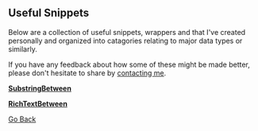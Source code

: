 ## Useful Snippets

Below are a collection of useful snippets, wrappers and  that I've created personally and organized into catagories relating to major data types or similarly.

If you have any feedback about how some of these might be made better, please don't hesitate to share by [contacting me](https://trevorghseay.github.io/goto-Toggle/Contact).

**[SubstringBetween](https://trevorghseay.github.io/goto-Toggle/SubstringBetween)**

**[RichTextBetween](https://trevorghseay.github.io/goto-Toggle/RichTextBetween)**

[Go Back](https://trevorghseay.github.io/goto-Toggle/Practice)
